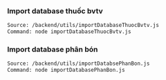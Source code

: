 ### Import database thuốc bvtv
```bash
Source: /backend/utils/importDatabaseThuocBvtv.js
Command: node importDatabaseThuocBvtv.js
```


### Import database phân bón
```bash
Source: /backend/utils/importDatabsePhanBon.js
Command: node importDatabasePhanBon.js
```
